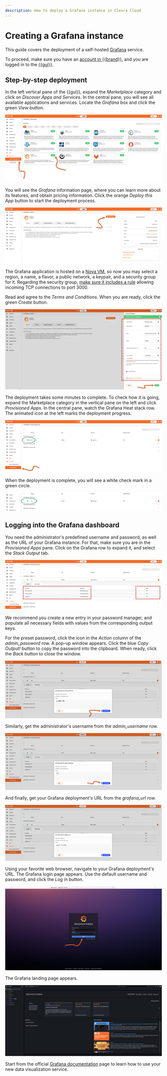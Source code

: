 ```yaml
---
description: How to deploy a Grafana instance in Cleura Cloud
---
```


# Creating a Grafana instance

This guide covers the deployment of a self-hosted [Grafana](https://grafana.com/) service.

To proceed, make sure you have an [account in {{brand}}](../../getting-started/create-account.md), and you are logged in to the [{{gui}}](https://{{gui_domain}}).

## Step-by-step deployment

In the left vertical pane of the {{gui}}, expand the *Marketplace* category and click on *Discover Apps and Services*.
In the central pane, you will see all available applications and services.
Locate the *Grafana* box and click the green *View* button.

![Select the Grafana application](assets/new-grafana/grafana-01.png)

You will see the *Grafana* information page, where you can learn more about its features, and obtain pricing information.
Click the orange *Deploy this App* button to start the deployment process.

![Start the Grafana deployment process](assets/new-grafana/grafana-02.png)

The Grafana application is hosted on a [Nova VM](../../openstack/nova/new-server.md), so now you may select a region, a name, a flavor, a public network, a keypair, and a security group for it.
Regarding the security group, [make sure it includes a rule](../../openstack/neutron/create-security-groups.md) allowing incoming TCP connections to port 3000.

Read and agree to the *Terms and Conditions.*
When you are ready, click the green *Create* button.

![Specify the characteristics of the particular Grafana deployment](assets/new-grafana/grafana-03.png)

The deployment takes some minutes to complete.
To check how it is going, expand the Marketplace category in the vertical pane on the left and click *Provisioned Apps*.
In the central pane, watch the Grafana Heat stack row.
The animated icon at the left marks the deployment progress.

![Check the deployment progress](assets/new-grafana/grafana-04.png)

When the deployment is complete, you will see a white check mark in a green circle.

![Grafana is deployed](assets/new-grafana/grafana-05.png)

## Logging into the Grafana dashboard

You need the administrator's predefined username and password, as well as the URL of your Grafana instance.
For that, make sure you are in the *Provisioned Apps* pane.
Click on the Grafana row to expand it, and select the *Stack Output* tab.

![Get default credentials and URL](assets/new-grafana/grafana-dashboard-01.png)

We recommend you create a new entry in your password manager, and populate all necessary fields with values from the corresponding output keys.

For the preset password, click the icon in the *Action* column of the *admin_password* row.
A pop-up window appears.
Click the blue *Copy Output!* button to copy the password into the clipboard.
When ready, click the *Back* button to close the window.

![Reveal the administrator's password](assets/new-grafana/grafana-dashboard-02.png)

Similarly, get the administrator's username from the *admin_username* row.

![Reveal the administrator's user name](assets/new-grafana/grafana-dashboard-03.png)

And finally, get your Grafana deployment's URL from the *grafana_url* row.

![Reveal the application's URL](assets/new-grafana/grafana-dashboard-04.png)

Using your favorite web browser, navigate to your Grafana deployment's URL.
The Grafana login page appears.
Use the default username and password, and click the *Log in* button.

![The Grafana login page](assets/new-grafana/grafana-dashboard-05.png)

The Grafana landing page appears.

![The Grafana landing page](assets/new-grafana/grafana-dashboard-06.png)

Start from the official [Grafana documentation](https://grafana.com/docs/grafana/latest/) page to learn how to use your new data visualization service.
